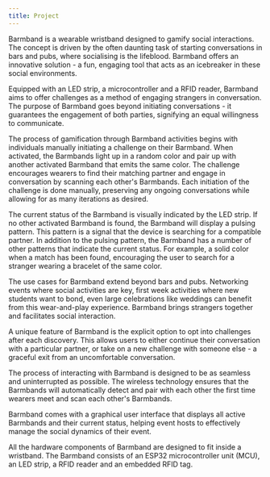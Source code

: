```yaml
---
title: Project
---
```


Barmband is a wearable wristband designed to gamify social interactions. The concept is driven by the often daunting task of starting conversations in bars and pubs, where socialising is the lifeblood. Barmband offers an innovative solution - a fun, engaging tool that acts as an icebreaker in these social environments.

Equipped with an LED strip, a microcontroller and a RFID reader, Barmband aims to offer challenges as a method of engaging strangers in conversation. The purpose of Barmband goes beyond initiating conversations - it guarantees the engagement of both parties, signifying an equal willingness to communicate.

The process of gamification through Barmband activities begins with individuals manually initiating a challenge on their Barmband. When activated, the Barmbands light up in a random color and pair up with another activated Barmband that emits the same color. The challenge encourages wearers to find their matching partner and engage in conversation by scanning each other's Barmbands. Each initiation of the challenge is done manually, preserving any ongoing conversations while allowing for as many iterations as desired.

The current status of the Barmband is visually indicated by the LED strip. If no other activated Barmband is found, the Barmband will display a pulsing pattern. This pattern is a signal that the device is searching for a compatible partner. In addition to the pulsing pattern, the Barmband has a number of other patterns that indicate the current status. For example, a solid color when a match has been found, encouraging the user to search for a stranger wearing a bracelet of the same color.

The use cases for Barmband extend beyond bars and pubs. Networking events where social activities are key, first week activities where new students want to bond, even large celebrations like weddings can benefit from this wear-and-play experience. Barmband brings strangers together and facilitates social interaction.

A unique feature of Barmband is the explicit option to opt into challenges after each discovery. This allows users to either continue their conversation with a particular partner, or take on a new challenge with someone else - a graceful exit from an uncomfortable conversation.

The process of interacting with Barmband is designed to be as seamless and uninterrupted as possible. The wireless technology ensures that the Barmbands will automatically detect and pair with each other the first time wearers meet and scan each other's Barmbands.

Barmband comes with a graphical user interface that displays all active Barmbands and their current status, helping event hosts to effectively manage the social dynamics of their event.

All the hardware components of Barmband are designed to fit inside a wristband. The Barmband consists of an ESP32 microcontroller unit (MCU), an LED strip, a RFID reader and an embedded RFID tag.
